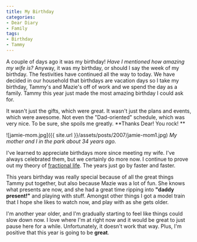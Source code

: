 ```yaml
---
title: My Birthday
categories:
- Dear Diary
- Family
tags:
- Birthday
- Tammy
---
```


A couple of days ago it was my birthday! _Have I mentioned how amazing my wife is?_ Anyway, it was my birthday, or should I say the week of my birthday. The festivities have continued all the way to today.
We have decided in our household that birthdays are vacation days so I take my birthday, Tammy's and Mazie's off of work and we spend the day as a family. Tammy this year just made the most amazing birthday I could ask for.

It wasn't just the gifts, which were great. It wasn't just the plans and events, which were awesome. Not even the "Dad-oriented" schedule, which was very nice. To be sure, she spoils me greatly. **Thanks Dear! You rock! **

![jamie-mom.jpg]({{ site.url }}/assets/posts/2007/jamie-mom1.jpg)
_My mother and I in the park about 34 years ago._

I've learned to appreciate birthdays more since meeting my wife. I've always celebrated them, but we certainly do more now. I continue to prove out my theory of [fractional life](/thingelstad/birthdays-and-setpoints). The years just go by faster and faster.

This years birthday was really special because of all the great things Tammy put together, but also because Mazie was a lot of fun. She knows what presents are now, and she had a great time ripping into **"daddy present!"** and playing with stuff. Amongst other things I got a model train that I hope she likes to watch now, and play with as she gets older.

I'm another year older, and I'm gradually starting to feel like things could slow down now. I love where I'm at right now and it would be great to just pause here for a while. Unfortunately, it doesn't work that way. Plus, I'm positive that this year is going to be **great**.
